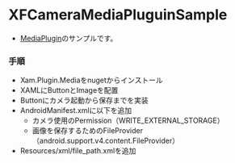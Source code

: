 # XFCameraMediaPluguinSample
- [MediaPlugin](https://github.com/jamesmontemagno/MediaPlugin)のサンプルです。
### 手順
- Xam.Plugin.Mediaをnugetからインストール
- XAMLにButtonとImageを配置
- Buttonにカメラ起動から保存までを実装
- AndroidManifest.xmlに以下を追加
    - カメラ使用のPermission（WRITE_EXTERNAL_STORAGE）
    - 画像を保存するためのFileProvider（android.support.v4.content.FileProvider）
- Resources/xml/file_path.xmlを追加
